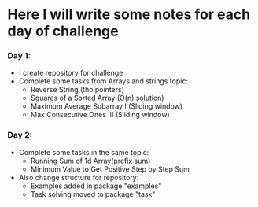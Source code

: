 # Here I will write some notes for each day of challenge

### Day 1:
- I create repository for challenge
- Complete some tasks from Arrays and strings topic:
  - Reverse String (tho pointers)
  - Squares of a Sorted Array (O(n) solution)
  - Maximum Average Subarray I (Sliding window)
  - Max Consecutive Ones III (Sliding window)

### Day 2:
- Complete some tasks in the same topic:
  - Running Sum of 1d Array(prefix sum)
  - Minimum Value to Get Positive Step by Step Sum
- Also change structure for repository:
  - Examples added in package "examples"
  - Task solving moved to package "task"
